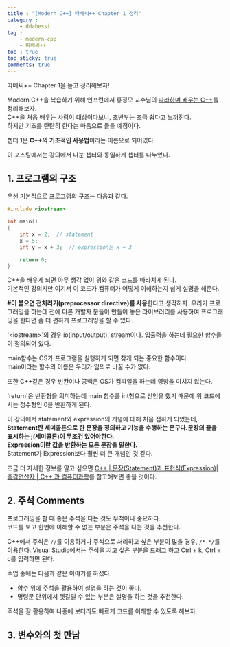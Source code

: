 ```yaml
---
title : "[Modern C++] 따베씨++ Chapter 1 정리"
category :
    - ddabessi
tag :
    - modern-cpp
    - 따베씨++
toc : true
toc_sticky: true
comments: true
---  
```


따베씨++ Chapter 1을 듣고 정리해보자!  

Modern C++을 복습하기 위해 인프런에서 홍정모 교수님의 [따라하며 배우는 C++](https://www.inflearn.com/course/following-c-plus)를 정리해보자.  
C++을 처음 배우는 사람이 대상이다보니, 초반부는 조금 쉽다고 느껴진다.  
하지만 기초를 탄탄히 한다는 마음으로 들을 예정이다.   

쳅터 1은 **C++의 기초적인 사용법**이라는 이름으로 되어있다.  

이 포스팅에서는 강의에서 나눈 쳅터와 동일하게 쳅터를 나누었다.  

## 1. 프로그램의 구조 

우선 기본적으로 프로그램의 구조는 다음과 같다.  

```cpp
#include <iostream>

int main()
{
    int x = 2;  // statement
    x = 5;
    int y = x + 3;  // expression은 x + 3

    return 0;
}
```

C++을 배우게 되면 아무 생각 없이 위와 같은 코드를 따라치게 된다.  
기본적인 강의지만 여기서 이 코드가 컴퓨터가 어떻게 이해하는지 쉽게 설명을 해준다.  

**\#이 붙으면 전처리기(preprocessor directive)를 사용**한다고 생각하자. 우리가 프로그래밍을 하는데 전에 다른 개발자 분들이 만들어 놓은 라이브러리를 사용하여 프로그래밍을 한다면 좀 더 편하게 프로그래밍을 할 수 있다.  

'\<iostream\>'의 경우 io(input/output), stream이다. 입출력을 하는데 필요한 함수들이 정의되어 있다.  

main함수는 OS가 프로그램을 실행하게 되면 찾게 되는 중요한 함수이다.  
main이라는 함수의 이름은 우리가 임의로 바꿀 수가 없다.  

또한 C++같은 경우 빈칸이나 공백은 OS가 컴파일을 하는데 영향을 미치지 않는다.  

'return'은 반환형을 의미하는데 main 함수를 int형으로 선언을 했기 때문에 위 코드에서는 정수형인 0을 반환하게 된다.  

이 강의에서 statement와 expression의 개념에 대해 처음 접하게 되었는데,  
**Statement란 세미콜론으로 한 문장을 정의하고 기능을 수행하는 문구다.문장의 끝을 표시하는 ;(세미콜론)이 무조건 있어야한다.**  
**Expression이란 값을 반환하는 모든 문장을 말한다.**  
Statement가 Expression보다 훨씬 더 큰 개념인 것 같다.  

조금 더 자세한 정보를 알고 싶으면 [C++ | 문장(Statement)과 표현식(Expression)| 증감연산자 | C++ 과 컴퓨터과학](https://digiconfactory.tistory.com/entry/C-%EB%AC%B8%EC%9E%A5Statement%EA%B3%BC-%ED%91%9C%ED%98%84%EC%8B%9DExpression-C-%EA%B3%BC-%EC%BB%B4%ED%93%A8%ED%84%B0%EA%B3%BC%ED%95%99)를 참고해보면 좋을 것이다.  

## 2. 주석 Comments  

프로그래밍을 할 때 좋은 주석을 다는 것도 무척이나 중요하다.  
코드를 보고 한번에 이해할 수 없는 부분은 주석을 다는 것을 추천한다.  

C++에서 주석은 `//`를 이용하거나 주석으로 처리하고 싶은 부분이 많을 경우, `/* */`를 이용한다. Visual Studio에서는 주석을 치고 싶은 부분을 드래그 하고 Ctrl + k, Ctrl + c를 입력하면 된다.  

수업 중에는 다음과 같은 이야기를 하셨다.  
- 함수 위에 주석을 활용하여 설명을 하는 것이 좋다.
- 명령문 단위에서 헷갈릴 수 있는 부분은 설명을 하는 것을 추천한다.  

주석을 잘 활용하여 나중에 보더라도 빠르게 코드를 이해할 수 있도록 해보자.  

## 3. 변수와의 첫 만남



